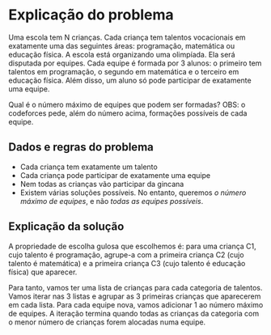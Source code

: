 # Explicação do problema

Uma escola tem N crianças. Cada criança tem talentos vocacionais em exatamente uma das seguintes áreas: programação, matemática ou educação física. 
A escola está organizando uma olimpíada. Ela será disputada por equipes. Cada equipe é formada por 3 alunos: o primeiro tem talentos em programação, o segundo em matemática e o terceiro em educação física. Além disso, um aluno só pode participar de exatamente uma equipe.

Qual é o número máximo de equipes que podem ser formadas?
OBS: o codeforces pede, além do número acima, formações possíveis de cada equipe.

## Dados e regras do problema

* Cada criança tem exatamente um talento
* Cada criança pode participar de exatamente uma equipe
* Nem todas as crianças vão participar da gincana
* Existem várias soluções possíveis. No entanto, queremos _o número máximo de equipes_, e não _todas as equipes possíveis_.

## Explicação da solução

A propriedade de escolha gulosa que escolhemos é: para uma criança C1, cujo talento é programação, agrupe-a com a primeira criança C2 (cujo talento é matemática) e a primeira criança C3 (cujo talento é educação física) que aparecer. 

Para tanto, vamos ter uma lista de crianças para cada categoria de talentos. Vamos iterar nas 3 listas e agrupar as 3 primeiras crianças que aparecerem em cada lista. Para cada equipe nova, vamos adicionar 1 ao número máximo de equipes. A iteração termina quando todas as crianças da categoria com o menor número de crianças forem alocadas numa equipe.
